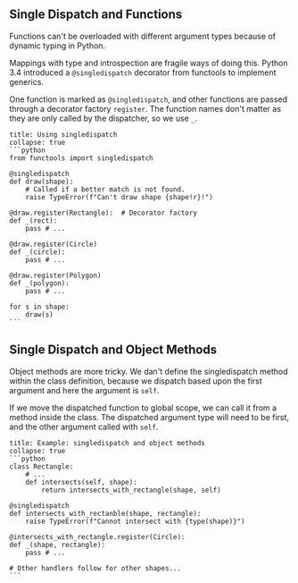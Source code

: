 
```toc
```

## Single Dispatch and Functions
Functions can't be overloaded with different argument types because of dynamic typing in Python. 

Mappings with type and introspection are fragile ways of doing this. Python 3.4 introduced a `@singledispatch` decorator from functools to implement generics.

One function is marked as `@singledispatch`, and other functions are passed through a decorator factory `register`. The function names don't matter as they are only called by the dispatcher, so we use `_`.

````ad-example
title: Using singledispatch
collapse: true
```python
from functools import singledispatch

@singledispatch
def draw(shape):
	# Called if a better match is not found.
	raise TypeError(f"Can't draw shape {shape!r}!")

@draw.register(Rectangle):  # Decorator factory
def _(rect):
	pass # ...

@draw.register(Circle)
def _(circle):
	pass # ...

@draw.register(Polygon)
def _(polygon):
	pass # ...

for s in shape:
	draw(s)
```
````

## Single Dispatch and Object Methods
Object methods are more tricky. We dan't define the singledispatch method within the class definition, because we dispatch based upon the first argument and here the argument is `self`.

If we move the dispatched function to global scope, we can call it from a method inside the class. The dispatched argument type will need to be first, and the other argument called with `self`.

````ad-example
title: Example: singledispatch and object methods
collapse: true
```python
class Rectangle:
	# ...
	def intersects(self, shape):
		return intersects_with_rectangle(shape, self)

@singledispatch
def intersects_with_rectanble(shape, rectangle):
	raise TypeError(f"Cannot intersect with {type(shape)}")

@intersects_with_rectangle.register(Circle):
def _(shape, rectangle):
	pass # ...

# Other handlers follow for other shapes...
```
````

